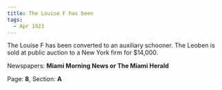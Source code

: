 ```yaml
---  
title: The Louise F has been  
tags:  
  - Apr 1923  
---  
```

  
The Louise F has been converted to an auxiliary schooner. The Leoben is sold at public auction to a New York firm for $14,000.  
  
Newspapers: **Miami Morning News or The Miami Herald**  
  
Page: **8**, Section: **A** 
